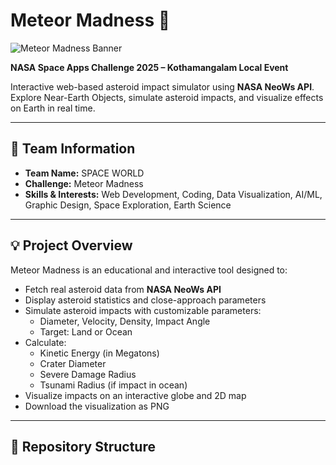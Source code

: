 # Meteor Madness 🌠

![Meteor Madness Banner](./team_photo.png)  

**NASA Space Apps Challenge 2025 – Kothamangalam Local Event**  

Interactive web-based asteroid impact simulator using **NASA NeoWs API**. Explore Near-Earth Objects, simulate asteroid impacts, and visualize effects on Earth in real time.  

---

## 🚀 Team Information

- **Team Name:** SPACE WORLD  
- **Challenge:** Meteor Madness  
- **Skills & Interests:** Web Development, Coding, Data Visualization, AI/ML, Graphic Design, Space Exploration, Earth Science  

---

## 💡 Project Overview

Meteor Madness is an educational and interactive tool designed to:  

- Fetch real asteroid data from **NASA NeoWs API**  
- Display asteroid statistics and close-approach parameters  
- Simulate asteroid impacts with customizable parameters:
  - Diameter, Velocity, Density, Impact Angle  
  - Target: Land or Ocean  
- Calculate:
  - Kinetic Energy (in Megatons)  
  - Crater Diameter  
  - Severe Damage Radius  
  - Tsunami Radius (if impact in ocean)  
- Visualize impacts on an interactive globe and 2D map  
- Download the visualization as PNG  

---

## 📂 Repository Structure

